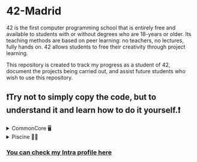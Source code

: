 # 42-Madrid

42 is the first computer programming school that is entirely free and available to students with or without degrees who are 18-years or older. Its teaching methods are based on peer learning: no teachers, no lectures, fully hands on. 42 allows students to free their creativity through project learning.


This repository is created to track my progress as a student of 42, document the projects being carried out, and assist future students who wish to use this repository.

## ❗Try not to simply copy the code, but to understand it and learn how to do it yourself.❗

<details>
<summary>CommonCore 🖥️</summary>

1. [Libft](https://github.com/GDARKKINGV/42cursus/tree/main/libft) 📚
2. [Ft_printf](https://github.com/GDARKKINGV/42cursus/tree/main/ft_printf) 🖨️
3. [Get_next_line](https://github.com/GDARKKINGV/42cursus/tree/main/get_next_line) (in progress) 📃
4. [Born2beroot](https://github.com/GDARKKINGV/42cursus/tree/main/Born2beroot) 💻
5. [Push_swap](https://github.com/GDARKKINGV/42cursus/tree/main/Push_swap) (in progress) 🔃 
</details>

<details>
<summary>Piscine 🏊‍♂️</summary>
</details>

### [You can check my Intra profile here](https://profile.intra.42.fr/users/jugirald)